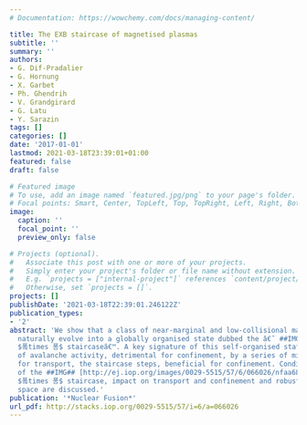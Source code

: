 ```yaml
---
# Documentation: https://wowchemy.com/docs/managing-content/

title: The EXB staircase of magnetised plasmas
subtitle: ''
summary: ''
authors:
- G. Dif-Pradalier
- G. Hornung
- X. Garbet
- Ph. Ghendrih
- V. Grandgirard
- G. Latu
- Y. Sarazin
tags: []
categories: []
date: '2017-01-01'
lastmod: 2021-03-18T23:39:01+01:00
featured: false
draft: false

# Featured image
# To use, add an image named `featured.jpg/png` to your page's folder.
# Focal points: Smart, Center, TopLeft, Top, TopRight, Left, Right, BottomLeft, Bottom, BottomRight.
image:
  caption: ''
  focal_point: ''
  preview_only: false

# Projects (optional).
#   Associate this post with one or more of your projects.
#   Simply enter your project's folder or file name without extension.
#   E.g. `projects = ["internal-project"]` references `content/project/deep-learning/index.md`.
#   Otherwise, set `projects = []`.
projects: []
publishDate: '2021-03-18T22:39:01.246122Z'
publication_types:
- '2'
abstract: 'We show that a class of near-marginal and low-collisional magnetised plasmas
  naturally evolve into a globally organised state dubbed the â€˜ ##IMG## [http://ej.iop.org/images/0029-5515/57/6/066026/nfaa6873ieqn003.gif]
  $퐄times 퐁$ staircaseâ€™. A key signature of this self-organised state is the containment
  of avalanche activity, detrimental for confinement, by a series of microbarriers
  for transport, the staircase steps, beneficial for confinement. Conditions for existence
  of the ##IMG## [http://ej.iop.org/images/0029-5515/57/6/066026/nfaa6873ieqn004.gif]
  $퐄times 퐁$ staircase, impact on transport and confinement and robustness in parameter
  space are discussed.'
publication: '*Nuclear Fusion*'
url_pdf: http://stacks.iop.org/0029-5515/57/i=6/a=066026
---
```

